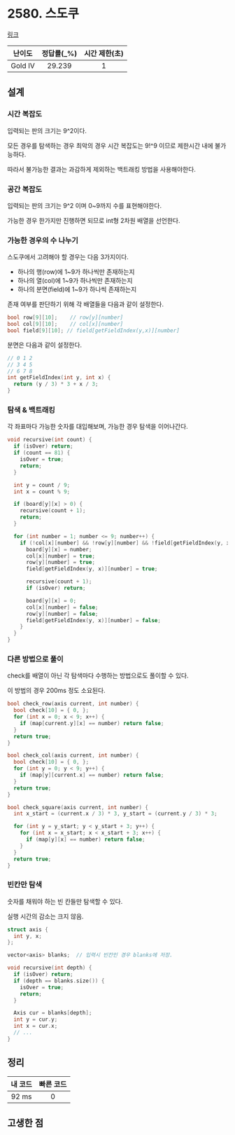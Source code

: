 # 2580. 스도쿠

[링크](https://www.acmicpc.net/problem/2580)

| 난이도  | 정답률(\_%) | 시간 제한(초) |
| :-----: | :---------: | :-----------: |
| Gold IV |   29.239    |       1       |

## 설계

### 시간 복잡도

입력되는 판의 크기는 9^2이다.

모든 경우를 탐색하는 경우 최악의 경우 시간 복잡도는 9!^9 이므로 제한시간 내에 불가능하다.

따라서 불가능한 결과는 과감하게 제외하는 백트래킹 방법을 사용해야한다.

### 공간 복잡도

입력되는 판의 크기는 9^2 이며 0~9까지 수를 표현해야한다.

가능한 경우 한가지만 진행하면 되므로 int형 2차원 배열을 선언한다.

### 가능한 경우의 수 나누기

스도쿠에서 고려해야 할 경우는 다음 3가지이다.

- 하나의 행(row)에 1~9가 하나씩만 존재하는지
- 하나의 열(col)에 1~9가 하나씩만 존재하는지
- 하나의 분면(field)에 1~9가 하나씩 존재하는지

존재 여부를 판단하기 위해 각 배열들을 다음과 같이 설정한다.

```cpp
bool row[9][10];    // row[y][number]
bool col[9][10];    // col[x][number]
bool field[9][10]; // field[getFieldIndex(y,x)][number]
```

분면은 다음과 같이 설정한다.

```cpp
// 0 1 2
// 3 4 5
// 6 7 8
int getFieldIndex(int y, int x) {
  return (y / 3) * 3 + x / 3;
}
```

### 탐색 & 백트래킹

각 좌표마다 가능한 숫자를 대입해보며, 가능한 경우 탐색을 이어나간다.

```cpp
void recursive(int count) {
  if (isOver) return;
  if (count == 81) {
    isOver = true;
    return;
  }

  int y = count / 9;
  int x = count % 9;

  if (board[y][x] > 0) {
    recursive(count + 1);
    return;
  }

  for (int number = 1; number <= 9; number++) {
    if (!col[x][number] && !row[y][number] && !field[getFieldIndex(y, x)][number]) {
      board[y][x] = number;
      col[x][number] = true;
      row[y][number] = true;
      field[getFieldIndex(y, x)][number] = true;

      recursive(count + 1);
      if (isOver) return;

      board[y][x] = 0;
      col[x][number] = false;
      row[y][number] = false;
      field[getFieldIndex(y, x)][number] = false;
    }
  }
}
```

### 다른 방법으로 풀이

check를 배열이 아닌 각 탐색마다 수행하는 방법으로도 풀이할 수 있다.

이 방법의 경우 200ms 정도 소요된다.

```cpp
bool check_row(axis current, int number) {
  bool check[10] = { 0, };
  for (int x = 0; x < 9; x++) {
    if (map[current.y][x] == number) return false;
  }
  return true;
}

bool check_col(axis current, int number) {
  bool check[10] = { 0, };
  for (int y = 0; y < 9; y++) {
    if (map[y][current.x] == number) return false;
  }
  return true;
}

bool check_square(axis current, int number) {
  int x_start = (current.x / 3) * 3, y_start = (current.y / 3) * 3;

  for (int y = y_start; y < y_start + 3; y++) {
    for (int x = x_start; x < x_start + 3; x++) {
      if (map[y][x] == number) return false;
    }
  }
  return true;
}
```

### 빈칸만 탐색

숫자를 채워야 하는 빈 칸들만 탐색할 수 있다.

실행 시간의 감소는 크지 않음.

```cpp
struct axis {
  int y, x;
};

vector<axis> blanks;  // 입력시 빈칸인 경우 blanks에 저장.

void recursive(int depth) {
  if (isOver) return;
  if (depth == blanks.size()) {
    isOver = true;
    return;
  }

  Axis cur = blanks[depth];
  int y = cur.y;
  int x = cur.x;
  // ...
}
```

## 정리

| 내 코드 | 빠른 코드 |
| :-----: | :-------: |
|  92 ms  |     0     |

## 고생한 점
